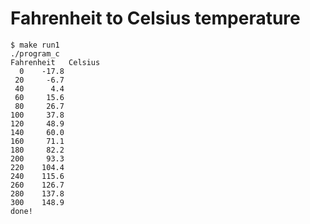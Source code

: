# Fahrenheit to Celsius temperature



```
$ make run1
./program_c
Fahrenheit   Celsius
  0    -17.8
 20     -6.7
 40      4.4
 60     15.6
 80     26.7
100     37.8
120     48.9
140     60.0
160     71.1
180     82.2
200     93.3
220    104.4
240    115.6
260    126.7
280    137.8
300    148.9
done!


```

